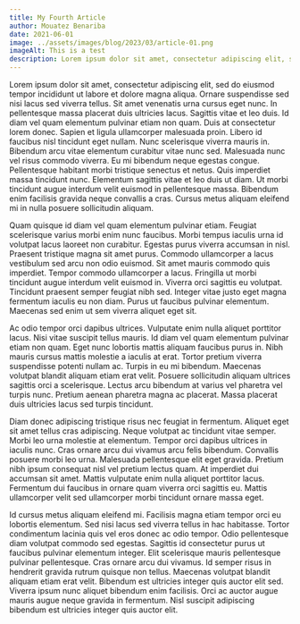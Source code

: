 ```yaml
---
title: My Fourth Article
author: Mouatez Benariba
date: 2021-06-01
image: ../assets/images/blog/2023/03/article-01.png
imageAlt: This is a test
description: Lorem ipsum dolor sit amet, consectetur adipiscing elit, sed do eiusmod tempor incididunt ut labore et dolore magna aliqua?
---
```


Lorem ipsum dolor sit amet, consectetur adipiscing elit, sed do eiusmod tempor incididunt ut labore et dolore magna aliqua. Ornare suspendisse sed nisi lacus sed viverra tellus. Sit amet venenatis urna cursus eget nunc. In pellentesque massa placerat duis ultricies lacus. Sagittis vitae et leo duis. Id diam vel quam elementum pulvinar etiam non quam. Duis at consectetur lorem donec. Sapien et ligula ullamcorper malesuada proin. Libero id faucibus nisl tincidunt eget nullam. Nunc scelerisque viverra mauris in. Bibendum arcu vitae elementum curabitur vitae nunc sed. Malesuada nunc vel risus commodo viverra. Eu mi bibendum neque egestas congue. Pellentesque habitant morbi tristique senectus et netus. Quis imperdiet massa tincidunt nunc. Elementum sagittis vitae et leo duis ut diam. Ut morbi tincidunt augue interdum velit euismod in pellentesque massa. Bibendum enim facilisis gravida neque convallis a cras. Cursus metus aliquam eleifend mi in nulla posuere sollicitudin aliquam.

Quam quisque id diam vel quam elementum pulvinar etiam. Feugiat scelerisque varius morbi enim nunc faucibus. Morbi tempus iaculis urna id volutpat lacus laoreet non curabitur. Egestas purus viverra accumsan in nisl. Praesent tristique magna sit amet purus. Commodo ullamcorper a lacus vestibulum sed arcu non odio euismod. Sit amet mauris commodo quis imperdiet. Tempor commodo ullamcorper a lacus. Fringilla ut morbi tincidunt augue interdum velit euismod in. Viverra orci sagittis eu volutpat. Tincidunt praesent semper feugiat nibh sed. Integer vitae justo eget magna fermentum iaculis eu non diam. Purus ut faucibus pulvinar elementum. Maecenas sed enim ut sem viverra aliquet eget sit.

Ac odio tempor orci dapibus ultrices. Vulputate enim nulla aliquet porttitor lacus. Nisi vitae suscipit tellus mauris. Id diam vel quam elementum pulvinar etiam non quam. Eget nunc lobortis mattis aliquam faucibus purus in. Nibh mauris cursus mattis molestie a iaculis at erat. Tortor pretium viverra suspendisse potenti nullam ac. Turpis in eu mi bibendum. Maecenas volutpat blandit aliquam etiam erat velit. Posuere sollicitudin aliquam ultrices sagittis orci a scelerisque. Lectus arcu bibendum at varius vel pharetra vel turpis nunc. Pretium aenean pharetra magna ac placerat. Massa placerat duis ultricies lacus sed turpis tincidunt.

Diam donec adipiscing tristique risus nec feugiat in fermentum. Aliquet eget sit amet tellus cras adipiscing. Neque volutpat ac tincidunt vitae semper. Morbi leo urna molestie at elementum. Tempor orci dapibus ultrices in iaculis nunc. Cras ornare arcu dui vivamus arcu felis bibendum. Convallis posuere morbi leo urna. Malesuada pellentesque elit eget gravida. Pretium nibh ipsum consequat nisl vel pretium lectus quam. At imperdiet dui accumsan sit amet. Mattis vulputate enim nulla aliquet porttitor lacus. Fermentum dui faucibus in ornare quam viverra orci sagittis eu. Mattis ullamcorper velit sed ullamcorper morbi tincidunt ornare massa eget.

Id cursus metus aliquam eleifend mi. Facilisis magna etiam tempor orci eu lobortis elementum. Sed nisi lacus sed viverra tellus in hac habitasse. Tortor condimentum lacinia quis vel eros donec ac odio tempor. Odio pellentesque diam volutpat commodo sed egestas. Sagittis id consectetur purus ut faucibus pulvinar elementum integer. Elit scelerisque mauris pellentesque pulvinar pellentesque. Cras ornare arcu dui vivamus. Id semper risus in hendrerit gravida rutrum quisque non tellus. Maecenas volutpat blandit aliquam etiam erat velit. Bibendum est ultricies integer quis auctor elit sed. Viverra ipsum nunc aliquet bibendum enim facilisis. Orci ac auctor augue mauris augue neque gravida in fermentum. Nisl suscipit adipiscing bibendum est ultricies integer quis auctor elit.
